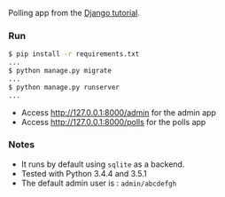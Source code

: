 Polling app from the [Django tutorial](https://docs.djangoproject.com/en/1.10/intro/tutorial01/).

### Run

```bash
$ pip install -r requirements.txt
...
$ python manage.py migrate
...
$ python manage.py runserver
...
```

* Access http://127.0.0.1:8000/admin for the admin app
* Access http://127.0.0.1:8000/polls for the polls app

### Notes

* It runs by default using `sqlite` as a backend.
* Tested with Python 3.4.4 and 3.5.1
* The default admin user is : `admin/abcdefgh`
